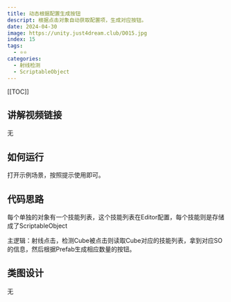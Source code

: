 ```yaml
---
title: 动态根据配置生成按钮
descript: 根据点击对象自动获取配置项，生成对应按钮。
date: 2024-04-30
image: https://unity.just4dream.club/D015.jpg
index: 15
tags:
  - ⭐️⭐️
categories:
  - 射线检测
  - ScriptableObject
---
```


[[TOC]]

## 讲解视频链接
无

## 如何运行
打开示例场景，按照提示使用即可。

## 代码思路

每个单独的对象有一个技能列表，这个技能列表在Editor配置，每个技能则是存储成了ScriptableObject

主逻辑：射线点击，检测Cube被点击则读取Cube对应的技能列表，拿到对应SO的信息，然后根据Prefab生成相应数量的按钮。

## 类图设计
无
